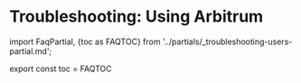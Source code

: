 # Troubleshooting: Using Arbitrum

import FaqPartial, {toc as FAQTOC} from '../partials/_troubleshooting-users-partial.md';

<div data-faq-origin-slug='user-faq'>
    <FaqPartial />
</div>

export const toc = FAQTOC
